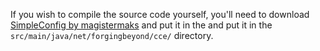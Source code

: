 If you wish to compile the source code yourself, you'll need to download [SimpleConfig by magistermaks](https://github.com/magistermaks/fabric-simplelibs/tree/master/simple-config) and put it in the
and put it in the `src/main/java/net/forgingbeyond/cce/` directory.
